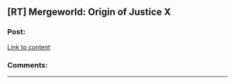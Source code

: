 ## [RT] Mergeworld: Origin of Justice X

### Post:

[Link to content](http://mergeworld.wikia.com/wiki/Origin_of_Justice_X)

### Comments:

---

